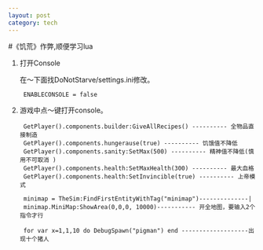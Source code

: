 ```yaml
---
layout: post
category: tech
---
```


#《饥荒》作弊,顺便学习lua

1. 打开Console

    在～下面找DoNotStarve/settings.ini修改。

        ENABLECONSOLE = false
        
2. 游戏中点～键打开console。
    
        GetPlayer().components.builder:GiveAllRecipes() ---------- 全物品直接制造
        GetPlayer().components.hungerause(true) ---------- 饥饿值不降低
        GetPlayer().components.sanity:SetMax(500) ---------- 精神值不降低(慎用不可取消 )
        GetPlayer().components.health:SetMaxHealth(300) ---------- 最大血格
        GetPlayer().components.health:SetInvincible(true) ---------- 上帝模式

        minimap = TheSim:FindFirstEntityWithTag("minimap")--------------|
        minimap.MiniMap:ShowArea(0,0,0, 10000)----------- 开全地图，要输入2个指令才行
        
        for var x=1,1,10 do DebugSpawn("pigman") end -------------------出现十个猪人
        
        
        
        
        
        

